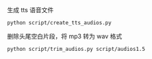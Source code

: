 生成 tts 语音文件

```
python script/create_tts_audios.py
```

删除头尾空白片段，将 mp3 转为 wav 格式

```
python script/trim_audios.py script/audios1.5
```
